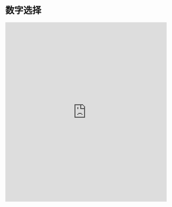 # 数字选择

<iframe width="100%" height="560" src="http://www.easybui.com/demo/source.html?url=pages/ui_controls/bui.number&code=html,js,result" allowfullscreen="allowfullscreen" frameborder="0"></iframe>
